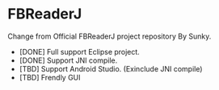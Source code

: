 # FBReaderJ

Change from Official FBReaderJ project repository By Sunky.

* [DONE] Full support Eclipse project.
* [DONE] Support JNI compile.
* [TBD] Support Android Studio. (Exinclude JNI compile)
* [TBD] Frendly GUI





